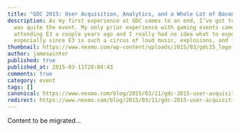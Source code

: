 ```yaml
---
title: "GDC 2015: User Acquisition, Analytics, and a Whole Lot of Bacon"
description: As my first experience at GDC comes to an end, I’ve got to say it
  was quite the event. My only prior experience with gaming events came from
  attending E3 a couple years ago and I really had no idea what to expect,
  especially since E3 is such a circus of loud music, explosions, and […]
thumbnail: https://www.nexmo.com/wp-content/uploads/2015/03/gdc15_logo-1.jpg
author: jameswinter
published: true
published_at: 2015-03-11T20:04:43
comments: true
category: event
tags: []
canonical: https://www.nexmo.com/blog/2015/03/11/gdc-2015-user-acquisition-analytics-and-a-whole-lot-of-bacon
redirect: https://www.nexmo.com/blog/2015/03/11/gdc-2015-user-acquisition-analytics-and-a-whole-lot-of-bacon
---
```

Content to be migrated...

